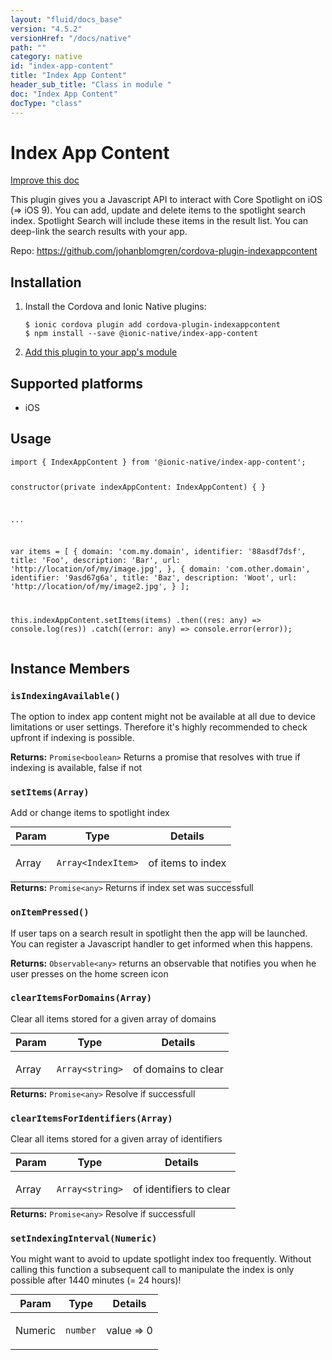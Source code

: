 ```yaml
---
layout: "fluid/docs_base"
version: "4.5.2"
versionHref: "/docs/native"
path: ""
category: native
id: "index-app-content"
title: "Index App Content"
header_sub_title: "Class in module "
doc: "Index App Content"
docType: "class"
---
```


<h1 class="api-title">Index App Content</h1>

<a class="improve-v2-docs" href="http://github.com/ionic-team/ionic-native/edit/master/src/@ionic-native/plugins/index-app-content/index.ts#L24">
  Improve this doc
</a>







<p>This plugin gives you a Javascript API to interact with Core Spotlight on iOS (=&gt; iOS 9).
You can add, update and delete items to the spotlight search index.
Spotlight Search will include these items in the result list. You can deep-link the search results with your app.</p>


<p>Repo:
  <a href="https://github.com/johanblomgren/cordova-plugin-indexappcontent">
    https://github.com/johanblomgren/cordova-plugin-indexappcontent
  </a>
</p>


<h2><a class="anchor" name="installation" href="#installation"></a>Installation</h2>
<ol class="installation">
  <li>Install the Cordova and Ionic Native plugins:<br>
    <pre><code class="nohighlight">$ ionic cordova plugin add cordova-plugin-indexappcontent
$ npm install --save @ionic-native/index-app-content
</code></pre>
  </li>
  <li><a href="https://ionicframework.com/docs/native/#Add_Plugins_to_Your_App_Module">Add this plugin to your app's module</a></li>
</ol>



<h2><a class="anchor" name="platforms" href="#platforms"></a>Supported platforms</h2>
<ul>
  <li>iOS</li>
</ul>






<h2><a class="anchor" name="usage" href="#usage"></a>Usage</h2>
<pre><code class="lang-typescript">import { IndexAppContent } from &#39;@ionic-native/index-app-content&#39;;


constructor(private indexAppContent: IndexAppContent) { }

...

var items = [
     {
       domain: &#39;com.my.domain&#39;,
       identifier: &#39;88asdf7dsf&#39;,
       title: &#39;Foo&#39;,
       description: &#39;Bar&#39;,
       url: &#39;http://location/of/my/image.jpg&#39;,
   },
   {
       domain: &#39;com.other.domain&#39;,
       identifier: &#39;9asd67g6a&#39;,
       title: &#39;Baz&#39;,
       description: &#39;Woot&#39;,
       url: &#39;http://location/of/my/image2.jpg&#39;,
    }
];

this.indexAppContent.setItems(items)
  .then((res: any) =&gt; console.log(res))
  .catch((error: any) =&gt; console.error(error));
</code></pre>








<h2><a class="anchor" name="instance-members" href="#instance-members"></a>Instance Members</h2>
<h3><a class="anchor" name="isIndexingAvailable" href="#isIndexingAvailable"></a><code>isIndexingAvailable()</code></h3>


The option to index app content might not be available at all due to device limitations or user settings.
Therefore it's highly recommended to check upfront if indexing is possible.


<div class="return-value" markdown="1">
  <i class="icon ion-arrow-return-left"></i>
  <b>Returns:</b> <code>Promise&lt;boolean&gt;</code> Returns a promise that resolves with true if indexing is available, false if not
</div><h3><a class="anchor" name="setItems" href="#setItems"></a><code>setItems(Array)</code></h3>


Add or change items to spotlight index
<table class="table param-table" style="margin:0;">
  <thead>
  <tr>
    <th>Param</th>
    <th>Type</th>
    <th>Details</th>
  </tr>
  </thead>
  <tbody>
  <tr>
    <td>
      Array</td>
    <td>
      <code>Array&lt;IndexItem&gt;</code>
    </td>
    <td>
      <p>of items to index</p>
</td>
  </tr>
  </tbody>
</table>

<div class="return-value" markdown="1">
  <i class="icon ion-arrow-return-left"></i>
  <b>Returns:</b> <code>Promise&lt;any&gt;</code> Returns if index set was successfull
</div><h3><a class="anchor" name="onItemPressed" href="#onItemPressed"></a><code>onItemPressed()</code></h3>


If user taps on a search result in spotlight then the app will be launched.
You can register a Javascript handler to get informed when this happens.


<div class="return-value" markdown="1">
  <i class="icon ion-arrow-return-left"></i>
  <b>Returns:</b> <code>Observable&lt;any&gt;</code> returns an observable that notifies you when he user presses on the home screen icon
</div><h3><a class="anchor" name="clearItemsForDomains" href="#clearItemsForDomains"></a><code>clearItemsForDomains(Array)</code></h3>


Clear all items stored for a given array of domains
<table class="table param-table" style="margin:0;">
  <thead>
  <tr>
    <th>Param</th>
    <th>Type</th>
    <th>Details</th>
  </tr>
  </thead>
  <tbody>
  <tr>
    <td>
      Array</td>
    <td>
      <code>Array&lt;string&gt;</code>
    </td>
    <td>
      <p>of domains to clear</p>
</td>
  </tr>
  </tbody>
</table>

<div class="return-value" markdown="1">
  <i class="icon ion-arrow-return-left"></i>
  <b>Returns:</b> <code>Promise&lt;any&gt;</code> Resolve if successfull
</div><h3><a class="anchor" name="clearItemsForIdentifiers" href="#clearItemsForIdentifiers"></a><code>clearItemsForIdentifiers(Array)</code></h3>


Clear all items stored for a given array of identifiers
<table class="table param-table" style="margin:0;">
  <thead>
  <tr>
    <th>Param</th>
    <th>Type</th>
    <th>Details</th>
  </tr>
  </thead>
  <tbody>
  <tr>
    <td>
      Array</td>
    <td>
      <code>Array&lt;string&gt;</code>
    </td>
    <td>
      <p>of identifiers to clear</p>
</td>
  </tr>
  </tbody>
</table>

<div class="return-value" markdown="1">
  <i class="icon ion-arrow-return-left"></i>
  <b>Returns:</b> <code>Promise&lt;any&gt;</code> Resolve if successfull
</div><h3><a class="anchor" name="setIndexingInterval" href="#setIndexingInterval"></a><code>setIndexingInterval(Numeric)</code></h3>


You might want to avoid to update spotlight index too frequently.
Without calling this function a subsequent call to manipulate the index is only possible after 1440 minutes (= 24 hours)!
<table class="table param-table" style="margin:0;">
  <thead>
  <tr>
    <th>Param</th>
    <th>Type</th>
    <th>Details</th>
  </tr>
  </thead>
  <tbody>
  <tr>
    <td>
      Numeric</td>
    <td>
      <code>number</code>
    </td>
    <td>
      <p>value =&gt; 0</p>
</td>
  </tr>
  </tbody>
</table>







